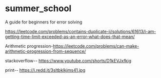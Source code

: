 # summer_school
 A guide for beginners for error solving
 
 https://leetcode.com/problems/contains-duplicate-ii/solutions/61613/i-am-getting-time-limit-exceeded-as-an-error-what-does-that-mean/
 
 Arithmetic progression-https://leetcode.com/problems/can-make-arithmetic-progression-from-sequence/

 stackoverflow-- https://www.youtube.com/shorts/D1kEVJxfkig
 
 print-- https://i.redd.it/3sltbklkjms41.jpg
